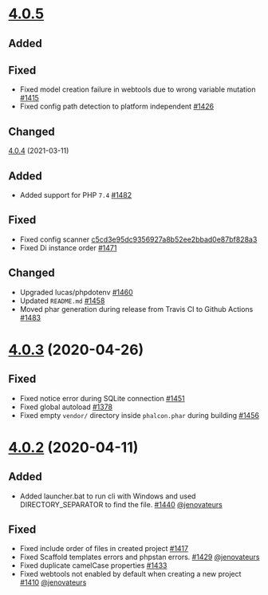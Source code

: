 # [4.0.5](https://github.com/phalcon/cphalcon/releases/tag/v4.0.5)
## Added

## Fixed
- Fixed model creation failure in webtools due to wrong variable mutation [#1415](https://github.com/phalcon/phalcon-devtools/issues/1415)
- Fixed config path detection to platform independent [#1426](https://github.com/phalcon/phalcon-devtools/issues/1426)

## Changed

[4.0.4](https://github.com/phalcon/cphalcon/releases/tag/v4.0.4) (2021-03-11)
## Added
- Added support for PHP `7.4` [#1482](https://github.com/phalcon/phalcon-devtools/pull/1482)

## Fixed
- Fixed config scanner [c5cd3e95dc9356927a8b52ee2bbad0e87bf828a3](https://github.com/phalcon/phalcon-devtools/commit/c5cd3e95dc9356927a8b52ee2bbad0e87bf828a3)
- Fixed Di instance order [#1471](https://github.com/phalcon/phalcon-devtools/issues/1471)

## Changed
- Upgraded lucas/phpdotenv [#1460](http://github.com/phalcon/phalcon-devtools/issues/1460)
- Updated `README.md` [#1458](https://github.com/phalcon/phalcon-devtools/issues/1458)
- Moved phar generation during release from Travis CI to Github Actions [#1483](https://github.com/phalcon/phalcon-devtools/issues/1483)


# [4.0.3](https://github.com/phalcon/cphalcon/releases/tag/v4.0.3) (2020-04-26)
## Fixed
- Fixed notice error during SQLite connection [#1451](https://github.com/phalcon/phalcon-devtools/pull/1451)
- Fixed global autoload [#1378](https://github.com/phalcon/phalcon-devtools/issues/1378)
- Fixed empty `vendor/` directory inside `phalcon.phar` during building [#1456](https://github.com/phalcon/phalcon-devtools/pull/1456)


# [4.0.2](https://github.com/phalcon/cphalcon/releases/tag/v4.0.2) (2020-04-11)
## Added
- Added launcher.bat to run cli with Windows and used DIRECTORY_SEPARATOR to find the file. [#1440](https://github.com/phalcon/phalcon-devtools/issues/1440) [@jenovateurs](https://github.com/jenovateurs)

## Fixed
- Fixed include order of files in created project [#1417](https://github.com/phalcon/phalcon-devtools/issues/1417)
- Fixed Scaffold templates errors and phpstan errors. [#1429](https://github.com/phalcon/phalcon-devtools/issues/1429) [@jenovateurs](https://github.com/jenovateurs)
- Fixed duplicate camelCase properties [#1433](https://github.com/phalcon/phalcon-devtools/pull/1433)
- Fixed webtools not enabled by default when creating a new project [#1410](https://github.com/phalcon/phalcon-devtools/issues/1410) [@jenovateurs](https://github.com/jenovateurs)
